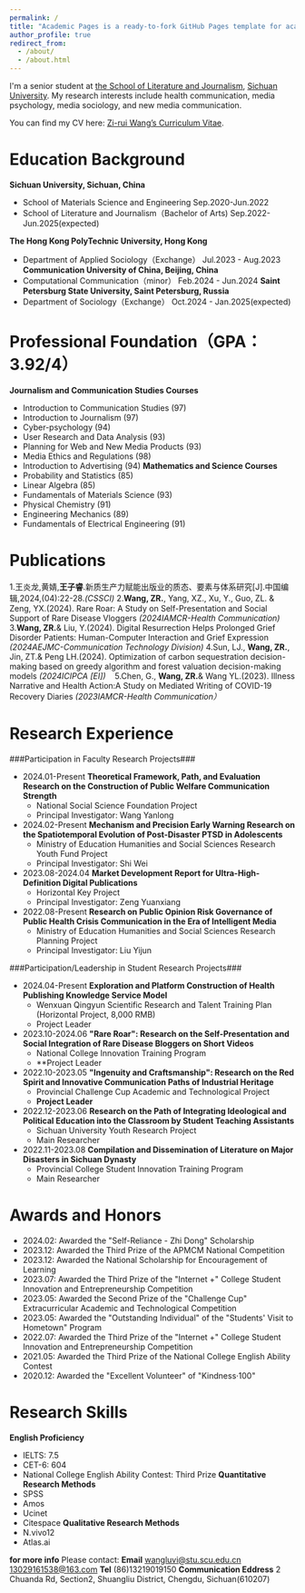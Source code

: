 ```yaml
---
permalink: /
title: "Academic Pages is a ready-to-fork GitHub Pages template for academic personal websites"
author_profile: true
redirect_from: 
  - /about/
  - /about.html
---
```


I'm a senior student at [the School of Literature and Journalism](https://lj.scu.edu.cn), [Sichuan University](https://www.scu.edu.cn). My research interests include health communication, media psychology, media sociology, and new media communication.

You can find my CV here: [Zi-rui Wang’s Curriculum Vitae](../assets/Curriculum_Vitae.pdf).

Education Background
======
**Sichuan University, Sichuan, China**
* School of Materials Science and Engineering  Sep.2020-Jun.2022
* School of Literature and Journalism（Bachelor of Arts) Sep.2022-Jun.2025(expected)

**The Hong Kong PolyTechnic University, Hong Kong**
* Department of Applied Sociology（Exchange） Jul.2023 - Aug.2023
**Communication University of China, Beijing, China**
* Computational Communication（minor） Feb.2024 - Jun.2024
**Saint Petersburg State University, Saint Petersburg, Russia**
* Department of Sociology（Exchange） Oct.2024 - Jan.2025(expected)

Professional Foundation（GPA：3.92/4）
======
**Journalism and Communication Studies Courses**
* Introduction to Communication Studies (97)
* Introduction to Journalism (97)
* Cyber-psychology (94)
* User Research and Data Analysis (93)
* Planning for Web and New Media Products (93)
* Media Ethics and Regulations (98)
* Introduction to Advertising (94)
**Mathematics and Science Courses**
* Probability and Statistics (85)
* Linear Algebra (85)
* Fundamentals of Materials Science (93)
* Physical Chemistry (91)
* Engineering Mechanics (89)
* Fundamentals of Electrical Engineering (91)

Publications
======
1.王炎龙,黄婧,**王子睿**.新质生产力赋能出版业的质态、要素与体系研究[J].中国编辑,2024,(04):22-28.*(CSSCI)*
2.**Wang, ZR.**, Yang, XZ., Xu, Y., Guo, ZL. & Zeng, YX.(2024). Rare Roar: A Study on Self-Presentation and Social Support of Rare Disease Vloggers *(2024IAMCR-Health Communication)*
3.**Wang, ZR.**& Liu, Y.(2024). Digital Resurrection Helps Prolonged Grief Disorder Patients: Human-Computer Interaction and Grief Expression *(2024AEJMC-Communication Technology Division)*
4.Sun, LJ., **Wang, ZR.**, Jin, ZT.& Peng LH.(2024). Optimization of carbon sequestration decision-making based on greedy algorithm and forest valuation decision-making models *(2024ICIPCA [EI])*   
5.Chen, G., **Wang, ZR.**& Wang YL.(2023). Illness Narrative and Health Action:A Study on Mediated Writing of COVID-19 Recovery Diaries *(2023IAMCR-Health Communication）*   

Research Experience
======
###Participation in Faculty Research Projects###
* 2024.01-Present
  **Theoretical Framework, Path, and Evaluation Research on the Construction of Public Welfare Communication Strength**
    * National Social Science Foundation Project
    * Principal Investigator: Wang Yanlong
* 2024.02-Present
  **Mechanism and Precision Early Warning Research on the Spatiotemporal Evolution of Post-Disaster PTSD in Adolescents**
    * Ministry of Education Humanities and Social Sciences Research Youth Fund Project
    * Principal Investigator: Shi Wei
* 2023.08-2024.04
  **Market Development Report for Ultra-High-Definition Digital Publications**
    * Horizontal Key Project
    * Principal Investigator: Zeng Yuanxiang
* 2022.08-Present
  **Research on Public Opinion Risk Governance of Public Health Crisis Communication in the Era of Intelligent Media**
    * Ministry of Education Humanities and Social Sciences Research Planning Project
    * Principal Investigator: Liu Yijun

###Participation/Leadership in Student Research Projects###
* 2024.04-Present
  **Exploration and Platform Construction of Health Publishing Knowledge Service Model**
    * Wenxuan Qingyun Scientific Research and Talent Training Plan (Horizontal Project, 8,000 RMB)
    * Project Leader
* 2023.10-2024.06
  **"Rare Roar": Research on the Self-Presentation and Social Integration of Rare Disease Bloggers on Short Videos**
    * National College Innovation Training Program
    * **Project Leader
* 2022.10-2023.05
  **"Ingenuity and Craftsmanship": Research on the Red Spirit and Innovative Communication Paths of Industrial Heritage**
    * Provincial Challenge Cup Academic and Technological Project
    * **Project Leader**
* 2022.12-2023.06
  **Research on the Path of Integrating Ideological and Political Education into the Classroom by Student Teaching Assistants**
    * Sichuan University Youth Research Project
    * Main Researcher
* 2022.11-2023.08
  **Compilation and Dissemination of Literature on Major Disasters in Sichuan Dynasty**
    * Provincial College Student Innovation Training Program
    * Main Researcher

Awards and Honors
======
* 2024.02: Awarded the "Self-Reliance - Zhi Dong" Scholarship
* 2023.12: Awarded the Third Prize of the APMCM National Competition
* 2023.12: Awarded the National Scholarship for Encouragement of Learning
* 2023.07: Awarded the Third Prize of the "Internet +" College Student Innovation and Entrepreneurship Competition
* 2023.05: Awarded the Second Prize of the "Challenge Cup" Extracurricular Academic and Technological Competition
* 2023.05: Awarded the "Outstanding Individual" of the "Students' Visit to Hometown" Program
* 2022.07: Awarded the Third Prize of the "Internet +" College Student Innovation and Entrepreneurship Competition
* 2021.05: Awarded the Third Prize of the National College English Ability Contest
* 2020.12: Awarded the "Excellent Volunteer" of "Kindness·100"

Research Skills
======
**English Proficiency**
* IELTS: 7.5
* CET-6: 604
* National College English Ability Contest: Third Prize
**Quantitative Research Methods**
* SPSS
* Amos
* Ucinet
* Citespace
**Qualitative Research Methods**
* N.vivo12
* Atlas.ai

**for more info**
Please contact:
**Email**
  wangluvi@stu.scu.edu.cn
  13029161538@163.com
**Tel**
  (86)13219019150
**Communication Eddress**
  2 Chuanda Rd, Section2, Shuangliu District, Chengdu, Sichuan(610207)
